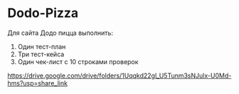 # Dodo-Pizza
Для сайта Додо пицца выполнить:
1. Один тест-план
2. Три тест-кейса
3. Один чек-лист с 10 строками проверок

https://drive.google.com/drive/folders/1Uqqkd22gl_U5Tunm3sNJulx-U0Md-hms?usp=share_link
